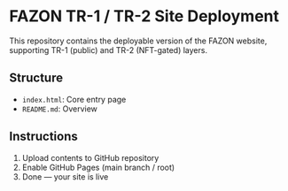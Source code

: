 # FAZON TR-1 / TR-2 Site Deployment

This repository contains the deployable version of the FAZON website, supporting TR-1 (public) and TR-2 (NFT-gated) layers.

## Structure
- `index.html`: Core entry page
- `README.md`: Overview

## Instructions
1. Upload contents to GitHub repository
2. Enable GitHub Pages (main branch / root)
3. Done — your site is live
